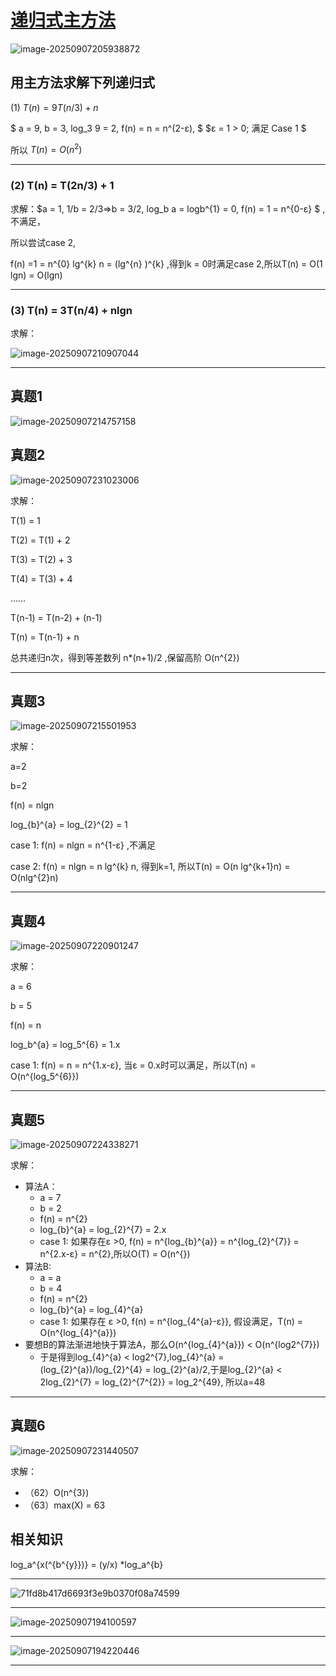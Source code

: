 # [递归式主方法](https://www.bilibili.com/video/BV1jY411b73f/?p=12&share_source=copy_web&vd_source=eade46c3bcc6c5ba098604997dc58944)

![image-20250907205938872](../../img/image-20250907205938872.png)

## 用主方法求解下列递归式

(1) $T(n) = 9T(n/3) + n$

$ a = 9,  b = 3, log_3 9 = 2,  f(n) = n = n^(2-ε), $
$ε = 1 > 0; 满足 Case 1 $

所以 $T(n) = O(n^2)$

---

### (2) T(n) = T(2n/3) + 1

求解：$a = 1, 1/b = 2/3=>b = 3/2, log_b a = logb^{1} = 0, f(n) = 1 = n^{0-ε} $ ,不满足，

所以尝试case 2,

f(n) =1 =  n^{0} lg^{k} n = (lg^{n} )^{k} ,得到k = 0时满足case 2,所以T(n) = O(1 lgn) = O(lgn)

---

### (3) T(n) = 3T(n/4) + nlgn

求解：

![image-20250907210907044](../../img/image-20250907210907044.png)

---

## 真题1

![image-20250907214757158](../../img/image-20250907214757158.png)

## 真题2

![image-20250907231023006](../../img/image-20250907231023006.png)

求解：

T(1) = 1

T(2) = T(1) + 2

T(3) = T(2) + 3

T(4) = T(3) + 4

……

T(n-1) = T(n-2) + (n-1)

T(n) = T(n-1) + n

总共递归n次，得到等差数列 n*(n+1)/2 ,保留高阶 O(n^{2})

---

## 真题3

![image-20250907215501953](../../img/image-20250907215501953.png)

求解：

a=2

b=2

f(n) = nlgn

log_{b}^{a} = log_{2}^{2} = 1

case 1: f(n) = nlgn = n^{1-ε} ,不满足

case 2: f(n) = nlgn = n lg^{k} n, 得到k=1, 所以T(n) = O(n lg^{k+1}n) = O(nlg^{2}n)

---

## 真题4

![image-20250907220901247](../../img/image-20250907220901247.png)

求解：

a = 6

b = 5

f(n) = n

log_b^{a} = log_5^{6} = 1.x

case 1:  f(n) = n = n^{1.x-ε}, 当ε = 0.x时可以满足，所以T(n) = O(n^{log_5^{6}})

---

## 真题5

![image-20250907224338271](../../img/image-20250907224338271.png)

求解：

- 算法A：
  - a = 7
  - b = 2
  - f(n) = n^{2}
  - log_{b}^{a} = log_{2}^{7} = 2.x
  - case 1: 如果存在ε >0, f(n) = n^{log_{b}^{a}} = n^{log_{2}^{7}} = n^{2.x-ε} = n^{2},所以O(T) = O(n^{})
- 算法B:
  - a = a
  - b = 4
  - f(n) = n^{2}
  - log_{b}^{a} = log_{4}^{a}
  - case 1: 如果存在 ε >0, f(n) = n^{log_{4^{a}-ε}}, 假设满足，T(n) = O(n^{log_{4}^{a}})
- 要想B的算法渐进地快于算法A，那么O(n^{log_{4}^{a}}) < O(n^{log2^{7}})
  - 于是得到log_{4}^{a} < log2^{7},log_{4}^{a} = (log_{2}^{a})/log_{2}^{4} = log_{2}^{a}/2,于是log_{2}^{a} < 2log_{2}^{7} = log_{2}^{7^{2}} = log_2^{49}, 所以a=48

---

## 真题6

![image-20250907231440507](../../img/image-20250907231440507.png)

求解：

- （62）O(n^{3})
- （63）max(X) = 63 

## 相关知识

log_a^{x(^{b^{y}})} = (y/x) *log_a^{b}

---

![71fd8b417d6693f3e9b0370f08a74599](../../img/71fd8b417d6693f3e9b0370f08a74599.png)

---

![image-20250907194100597](../../img/image-20250907194100597.png)

---

![image-20250907194220446](../../img/image-20250907194220446.png)

---

